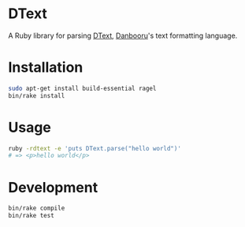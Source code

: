# DText

A Ruby library for parsing [DText](https://danbooru.donmai.us/wiki_pages/help:dtext),
[Danbooru](https://github.com/danbooru/danbooru)'s text formatting language.

# Installation

```bash
sudo apt-get install build-essential ragel
bin/rake install
```

# Usage

```bash
ruby -rdtext -e 'puts DText.parse("hello world")'
# => <p>hello world</p>
```

# Development

```bash
bin/rake compile
bin/rake test
```
